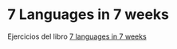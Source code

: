 7 Languages in 7 weeks
======================

Ejercicios del libro [7 languages in 7 weeks](http://pragprog.com/book/btlang/seven-languages-in-seven-weeks)